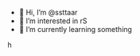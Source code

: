- 👋 Hi, I’m @ssttaar
- 👀 I’m interested in rS
- 🌱 I’m currently learning something

<!---
ssttaar/ssttaar is a ✨ special ✨ repository because its `README.md` (this file) appears on your GitHub profile.
You can click the Preview link to take a look at your changes.
--->      h

